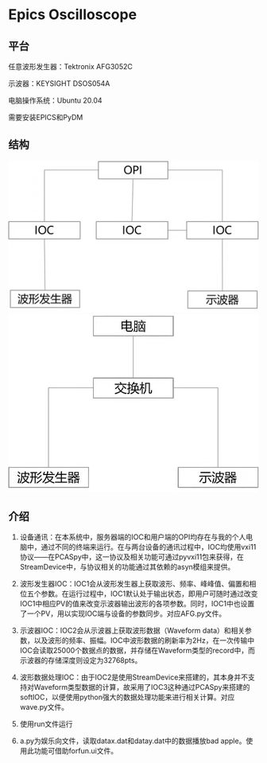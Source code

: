 # Epics Oscilloscope

## 平台

任意波形发生器：Tektronix AFG3052C

示波器：KEYSIGHT DSOS054A

电脑操作系统：Ubuntu 20.04

需要安装EPICS和PyDM

## 结构
![](https://github.com/water-L/epicsoscilloscope/blob/main/arc/Picture1.jpg)
![](https://github.com/water-L/epicsoscilloscope/blob/main/arc/Picture2.jpg)

## 介绍

1. 设备通讯：在本系统中，服务器端的IOC和用户端的OPI均存在与我的个人电脑中，通过不同的终端来运行。在与两台设备的通讯过程中，IOC均使用vxi11协议——在PCASpy中，这一协议及相关功能可通过pyvxi11包来获得，在StreamDevice中，与协议相关的功能通过其依赖的asyn模组来提供。

2. 波形发生器IOC：IOC1会从波形发生器上获取波形、频率、峰峰值、偏置和相位五个参数。在运行过程中，IOC1默认处于输出状态，即用户可随时通过改变IOC1中相应PV的值来改变示波器输出波形的各项参数。同时，IOC1中也设置了一个PV，用以实现IOC端与设备的参数同步。对应AFG.py文件。

3. 示波器IOC：IOC2会从示波器上获取波形数据（Waveform data）和相关参数，以及波形的频率、振幅。IOC中波形数据的刷新率为2Hz，在一次传输中IOC会读取25000个数据点的数据，并存储在Waveform类型的record中，而示波器的存储深度则设定为32768pts。

4. 波形数据处理IOC：由于IOC2是使用StreamDevice来搭建的，其本身并不支持对Waveform类型数据的计算，故采用了IOC3这种通过PCASpy来搭建的softIOC，以便使用python强大的数据处理功能来进行相关计算。对应wave.py文件。

5. 使用run文件运行

6. a.py为娱乐向文件，读取datax.dat和datay.dat中的数据播放bad apple。使用此功能可借助forfun.ui文件。
